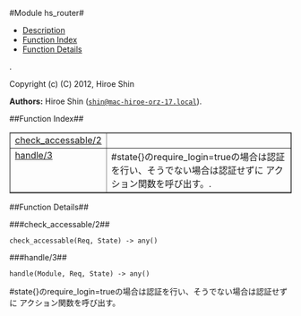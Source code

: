 

#Module hs_router#
* [Description](#description)
* [Function Index](#index)
* [Function Details](#functions)


.

Copyright (c) (C) 2012, Hiroe Shin

__Authors:__ Hiroe Shin ([`shin@mac-hiroe-orz-17.local`](mailto:shin@mac-hiroe-orz-17.local)).<a name="index"></a>

##Function Index##


<table width="100%" border="1" cellspacing="0" cellpadding="2" summary="function index"><tr><td valign="top"><a href="#check_accessable-2">check_accessable/2</a></td><td></td></tr><tr><td valign="top"><a href="#handle-3">handle/3</a></td><td>
#state{}のrequire_login=trueの場合は認証を行い、そうでない場合は認証せずに
アクション関数を呼び出す。.</td></tr></table>


<a name="functions"></a>

##Function Details##

<a name="check_accessable-2"></a>

###check_accessable/2##


`check_accessable(Req, State) -> any()`

<a name="handle-3"></a>

###handle/3##


`handle(Module, Req, State) -> any()`


#state{}のrequire_login=trueの場合は認証を行い、そうでない場合は認証せずに
アクション関数を呼び出す。